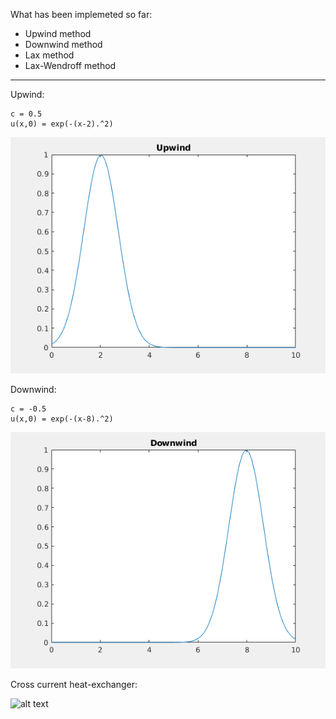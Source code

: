 What has been implemeted so far:
- Upwind method
- Downwind method
- Lax method
- Lax-Wendroff method

---------------------------------------------------

Upwind:

```
c = 0.5
u(x,0) = exp(-(x-2).^2)
```

![alt text](https://github.com/auralius/numerical-methods-with-matlab/blob/main/1d_advection/images/upwind.gif)

Downwind:

```
c = -0.5
u(x,0) = exp(-(x-8).^2)
```

![alt text](https://github.com/auralius/numerical-methods-with-matlab/blob/main/1d_advection/images/downwind.gif)

Cross current heat-exchanger:

![alt text](https://github.com/auralius/numerical-methods-with-matlab/blob/main/1d_advection/images/heat_exchanger.gif)
